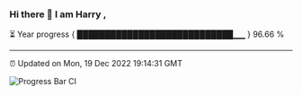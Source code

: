 ### Hi there 👋 I am Harry , 

⏳ Year progress { ████████████████████████████▁▁ } 96.66 %

---

⏰ Updated on Mon, 19 Dec 2022 19:14:31 GMT

![Progress Bar CI](https://github.com/duykhang68/duykhang68/workflows/Progress%20Bar%20CI/badge.svg)
